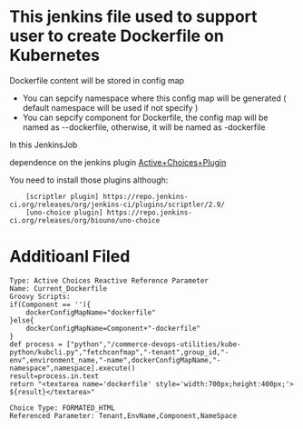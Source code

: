 # This jenkins file used to support user to create Dockerfile on Kubernetes #

Dockerfile content will be stored in config map

* You can sepcify namespace where this config map will be generated ( default namespace will be used if not specify )
* You can sepcify component for Dockerfile, the config map will be named as <Tenat><Env>-<Component>-dockerfile, otherwise, it will be named as <Tenant><Env>-dockerfile


In this JenkinsJob

dependence on the jenkins plugin [Active+Choices+Plugin](https://wiki.jenkins.io/display/JENKINS/Active+Choices+Plugin)

You need to install those plugins although:
```
    [scriptler plugin] https://repo.jenkins-ci.org/releases/org/jenkins-ci/plugins/scriptler/2.9/
    [uno-choice plugin] https://repo.jenkins-ci.org/releases/org/biouno/uno-choice
```


# Additioanl Filed #
```
Type: Active Choices Reactive Reference Parameter
Name: Current_Dockerfile
Groovy Scripts:
if(Component == ''){
    dockerConfigMapName="dockerfile"
}else{
    dockerConfigMapName=Component+"-dockerfile"
}
def process = ["python","/commerce-devops-utilities/kube-python/kubcli.py","fetchconfmap","-tenant",group_id,"-env",environment_name,"-name",dockerConfigMapName,"-namespace",namespace].execute()
result=process.in.text
return "<textarea name='dockerfile' style='width:700px;height:400px;'> ${result}</textarea>"

Choice Type: FORMATED_HTML
Referenced Parameter: Tenant,EnvName,Component,NameSpace
```
